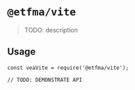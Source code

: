# `@etfma/vite`

> TODO: description

## Usage

```
const veaVite = require('@etfma/vite');

// TODO: DEMONSTRATE API
```
